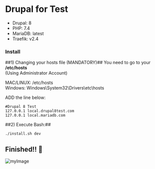 
<h1>Drupal for Test</h1>

 * Drupal: 8
 * PHP: 7.4
 * MariaDB: latest
 * Traefik: v2.4

### Install ###

##1) Changing your hosts file (MANDATORY)##
You need to go to your **/etc/hosts** <br/>
(Using Administrator Account)

MAC/LINUX: /etc/hosts <br/>
Windows: Windows\System32\Drivers\etc\hosts

ADD the line below:
```
#Drupal 8 Test
127.0.0.1 local.drupal8test.com
127.0.0.1 local.mariadb.com
```

##2) Execute Bash:##
```bash
./install.sh dev
```

## Finished!! :rocket:

![myImage](https://media.giphy.com/media/FACfMgP1N9mlG/giphy.gif)